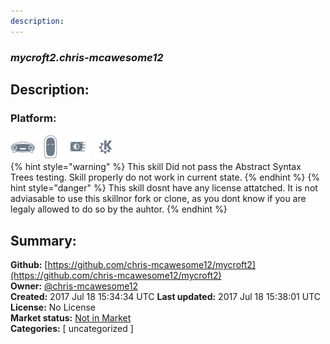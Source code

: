 ```yaml
---
description: 
---
```


### _mycroft2.chris-mcawesome12_  
## Description:  
  
### Platform:  
 ![Mark I](../.gitbook/assets/mark-1-icon.png)  ![Mark II](../.gitbook/assets/mark-2-icon.png)  ![Picroft](../.gitbook/assets/picroft-icon.png)  ![plasmoid](../.gitbook/assets/kde.png)   
{% hint style="warning" %}
This skill Did not pass the Abstract Syntax Trees testing. Skill properly do not work in current state.
{% endhint %}
{% hint style="danger" %}
This skill dosnt have any license attatched. It is not adviasable to use this skillnor fork or clone, as you dont know if you are legaly allowed to do so by the auhtor.
{% endhint %}
  
## Summary:  
**Github:** [https://github.com/chris-mcawesome12/mycroft2](https://github.com/chris-mcawesome12/mycroft2)  
**Owner:** [@chris-mcawesome12](https://github.com/chris-mcawesome12)  
**Created:** 2017 Jul 18 15:34:34 UTC  **Last updated:** 2017 Jul 18 15:38:01 UTC  
**License:** No License  
**Market status:** [Not in Market](https://market.mycroft.ai/skill/)  
**Categories:** [ uncategorized ]   
